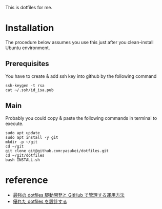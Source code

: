 This is dotfiles for me.

# Installation
The procedure below assumes you use this just after you clean-install Ubuntu environment.

## Prerequisites
You have to create & add ssh key into github by the following command
```
ssh-keygen -t rsa
cat ~/.ssh/id_isa.pub
```

## Main
Probably you could copy & paste the following commands in terminal to execute.
```
sudo apt update
sudo apt install -y git
mkdir -p ~/git
cd ~/git
git clone git@github.com:yasukei/dotfiles.git
cd ~/git/dotfiles
bash INSTALL.sh
```

# reference
* [最強の dotfiles 駆動開発と GitHub で管理する運用方法](http://qiita.com/b4b4r07/items/b70178e021bef12cd4a2)
* [優れた dotfiles を設計する](http://tellme.tokyo/post/2015/07/16/dotfiles/)

